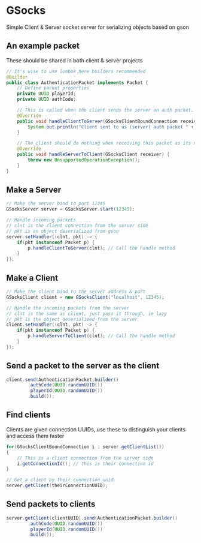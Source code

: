 # GSocks
Simple Client &amp; Server socket server for serializing objects based on gson

## An example packet 
These should be shared in both client & server projects 

```java
// It's wise to use lombok here builders recommended
@Builder
public class AuthenticationPacket implements Packet {
    // Define packet properties
    private UUID playerId;
    private UUID authCode;

    // This is called when the client sends the server an auth packet. the server needs to handel this
    @Override
    public void handleClientToServer(GSocksClientBoundConnection receiver) {
        System.out.println("Client sent to us (server) auth packet " + new Gson().toJson(this));
    }

    // The client should do nothing when receiving this packet as its not part of the "protocol"
    @Override
    public void handleServerToClient(GSocksClient receiver) {
        throw new UnsupportedOperationException();
    }
}

```

## Make a Server
```java
// Make the server bind to port 12345
GSocksServer server = GSocksServer.start(12345);

// Handle incoming packets
// clnt is the client connection from the server side
// pkt is an object deserialized from gson
server.setHandler((clnt, pkt) -> {
    if(pkt instanceof Packet p) {
        p.handleClientToServer(clnt); // Call the handle method
    }
});
```

## Make a Client
```java
// Make the client bind to the server address & port
GSocksClient client = new GSocksClient("localhost", 12345);

// Handle the incoming packets from the server
// clnt is the same as client, just pass it through, im lazy
// pkt is the object deserialized from the server
client.setHandler((clnt, pkt) -> {
    if(pkt instanceof Packet p) {
        p.handleServerToClient(clnt); // Call the handle method
    }
});
```

## Send a packet to the server as the client
```java
client.send(AuthenticationPacket.builder()
        .authCode(UUID.randomUUID())
        .playerId(UUID.randomUUID())
        .build());
```

## Find clients
Clients are given connection UUIDs, use these to distinguish your clients and access them faster
```java
for(GSocksClientBoundConnection i : server.getClientList())
{
    // This is a client connection from the server side
    i.getConnectionId(); // this is their connection id
}

// Get a client by their connection uuid
server.getClient(theirConnectionUUID);
```

## Send packets to clients
```java
server.getClient(clientUUID).send(AuthenticationPacket.builder()
        .authCode(UUID.randomUUID())
        .playerId(UUID.randomUUID())
        .build());
```
